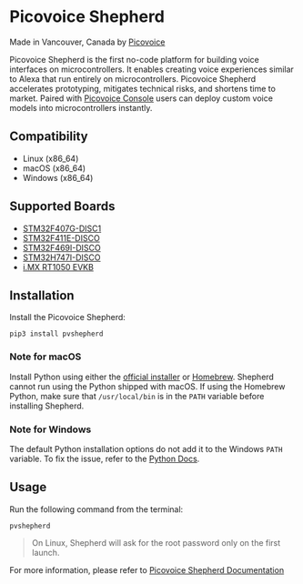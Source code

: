 # Picovoice Shepherd

Made in Vancouver, Canada by [Picovoice](https://picovoice.ai)

Picovoice Shepherd is the first no-code platform for building voice interfaces on microcontrollers.
It enables creating voice experiences similar to Alexa that run entirely on microcontrollers. 
Picovoice Shepherd accelerates prototyping, mitigates technical risks, and shortens time to market. 
Paired with [Picovoice Console](https://console.picovoice.ai/) users can deploy custom voice models into microcontrollers instantly.

## Compatibility

- Linux (x86_64)
- macOS (x86_64)
- Windows (x86_64)

## Supported Boards

- [STM32F407G-DISC1](https://www.st.com/en/evaluation-tools/stm32f4discovery.html)
- [STM32F411E-DISCO](https://www.st.com/en/evaluation-tools/32f411ediscovery.html)
- [STM32F469I-DISCO](https://www.st.com/en/evaluation-tools/32f469idiscovery.html)
- [STM32H747I-DISCO](https://www.st.com/en/evaluation-tools/stm32h747i-disco.html)
- [i.MX RT1050 EVKB](https://www.nxp.com/design/development-boards/i-mx-evaluation-and-development-boards/i-mx-rt1050-evaluation-kit:MIMXRT1050-EVK)

## Installation

Install the Picovoice Shepherd:

```shell
pip3 install pvshepherd
```

### Note for macOS

Install Python using either the [official installer](https://www.python.org/downloads/mac-osx/) or [Homebrew](https://brew.sh).
Shepherd cannot run using the Python shipped with macOS. 
If using the Homebrew Python, make sure that `/usr/local/bin` is in the `PATH` variable before installing Shepherd.

### Note for Windows

The default Python installation options do not add it to the Windows `PATH` variable.
To fix the issue, refer to the [Python Docs](https://docs.python.org/3/using/windows.html#setting-envvars).

## Usage

Run the following command from the terminal:

```shell
pvshepherd
```

> On Linux, Shepherd will ask for the root password only on the first launch.

For more information, please refer to [Picovoice Shepherd Documentation](https://picovoice.ai/docs/picovoice-shepherd/)
